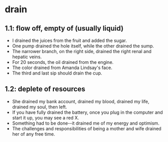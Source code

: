 # drain
## 1.1: flow off, empty of (usually liquid)

  *  I drained the juices from the fruit and added the sugar.
  *  One pump drained the hole itself, while the other drained the sump.
  *  The narrower branch, on the right side, drained the right renal and hepatic veins.
  *  For 20 seconds, the oil drained from the engine.
  *  The color drained from Amanda Lindsay's face.
  *  The third and last sip should drain the cup.

## 1.2: deplete of resources

  *  She drained my bank account, drained my blood, drained my life, drained my soul, then left.
  *  If you have fully drained the battery, once you plug in the computer and start it up, you may see a red X.
  *  Something had to be done--it drained me of my energy and optimism.
  *  The challenges and responsibilities of being a mother and wife drained her of any free time.
